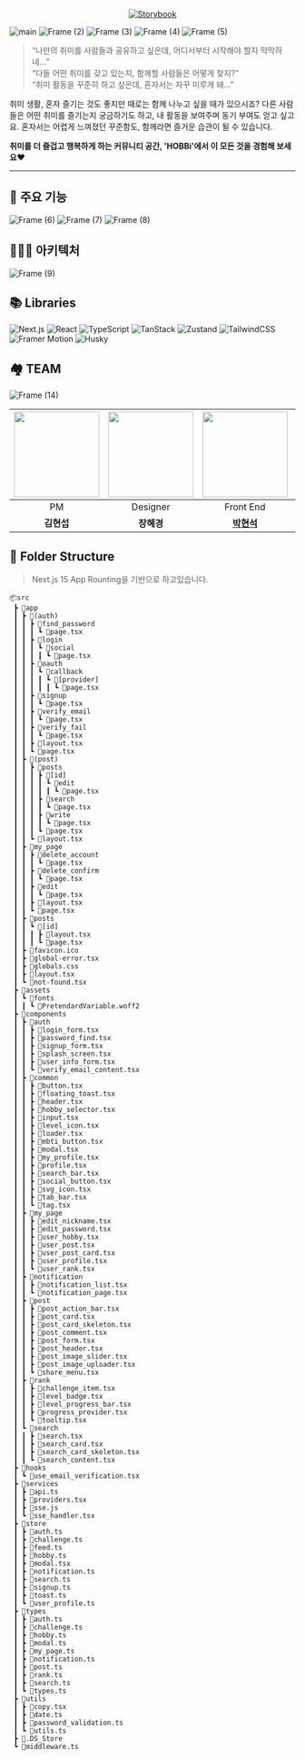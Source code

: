 <div align="center">
  
[![Storybook](https://img.shields.io/badge/Storybook%20-FF4785?style=flat-square&logo=storybook&logoColor=white)](https://685004915b4c4c7b97cd81df-xyulgjxvab.chromatic.com)

</div>

![main](https://github.com/user-attachments/assets/82194ad6-5334-497e-b227-ce57561318dd)
![Frame (2)](https://github.com/user-attachments/assets/fcb5323d-2991-4ee4-b25d-db8dbe02ab56)
![Frame (3)](https://github.com/user-attachments/assets/13cc790c-c2d0-4dcb-af16-21d436dc1c5c)
![Frame (4)](https://github.com/user-attachments/assets/dcfa4564-5478-4873-b5f2-a9b262504775)
![Frame (5)](https://github.com/user-attachments/assets/b00b1de4-3ea6-40d8-afa7-7d2ef64ea38a)

> “나만의 취미를 사람들과 공유하고 싶은데, 어디서부터 시작해야 할지 막막하네…”  
> “다들 어떤 취미를 갖고 있는지, 함께할 사람들은 어떻게 찾지?”  
> “취미 활동을 꾸준히 하고 싶은데, 혼자서는 자꾸 미루게 돼…”

취미 생활, 혼자 즐기는 것도 좋지만 때로는 함께 나누고 싶을 때가 있으시죠?
다른 사람들은 어떤 취미를 즐기는지 궁금하기도 하고, 내 활동을 보여주며 동기 부여도 얻고 싶고요.
혼자서는 어렵게 느껴졌던 꾸준함도, 함께라면 즐거운 습관이 될 수 있습니다.

**취미를 더 즐겁고 행복하게 하는 커뮤니티 공간, 'HOBBi'에서 이 모든 것을 경험해 보세요❤️**

---

## 🎨 주요 기능

![Frame (6)](https://github.com/user-attachments/assets/02e4d607-fa88-4c56-a716-d032063235c0)
![Frame (7)](https://github.com/user-attachments/assets/fdd72fee-4cbe-49cb-b078-2db77c8cbe96)
![Frame (8)](https://github.com/user-attachments/assets/cef28482-93ae-43a7-9125-d1cea2c4d679)

## 🧑🏻‍💻 아키텍처

![Frame (9)](https://github.com/user-attachments/assets/4ca85685-fcf9-4c25-a6a2-0c792767386c)


## 📚 Libraries

![Next.js](https://img.shields.io/badge/Next.js-v15.3.1-1E9BCF?style=flat-square&logo=Next.js&logoColor=white)
![React](https://img.shields.io/badge/React-v19-61DAFB?style=flat-square&logo=React&logoColor=white)
![TypeScript](https://img.shields.io/badge/TypeScript-v5-007ACC?style=flat-square&logo=TypeScript&logoColor=white)
![TanStack](https://img.shields.io/badge/TanStack-v5.74.4-34B700?style=flat-square&logo=ReactQuery&logoColor=white)
![Zustand](https://img.shields.io/badge/Zustand-v5.0.3-FF4785?style=flat-square&logo=zustand&logoColor=white)
![TailwindCSS](https://img.shields.io/badge/TailwindCSS-v4-EE6B1B?style=flat-square&logo=tailwindcss&logoColor=white)
![Framer Motion](https://img.shields.io/badge/Framer%20Motion-v12.11.4-00BFFF?style=flat-square&logo=framer&logoColor=white)
![Husky](https://img.shields.io/badge/Husky-v9.1.7-6B32A8?style=flat-square&logo=husky&logoColor=white)


## 🏘️ TEAM

![Frame (14)](https://github.com/user-attachments/assets/77da9574-fadb-45ea-8e41-bf380bb0d38f)


<div align="center">
  
| <img src="https://github.com/user-attachments/assets/b4b8a4ff-9a0e-4946-9667-173c53bf0de7" width="150"> | <img src="https://github.com/user-attachments/assets/0462b6ad-a815-4cc5-84c3-35968f79a733" width="150"> | <img src="https://github.com/user-attachments/assets/20136fa0-74dc-4739-9138-48bd38c66608" width="150"> | <img src="https://github.com/user-attachments/assets/88c1a7ba-1f0d-480b-9d51-2ccf27dd90a7" width="150"> | <img src="https://github.com/user-attachments/assets/61b892fe-b44a-4f91-8fcd-429f9dca1297" width="150"> | <img src="https://github.com/user-attachments/assets/1e4bf13f-3050-4bd8-9358-0892e7a40f04" width="150"> |  <img src="https://github.com/user-attachments/assets/45982fba-15e3-4730-843c-909ab6e8dccd" width="150"> |
|:-------------------------------------------------------------------------------------------------------:|:-------------------------------------------------------------------------------------------------------:|:-------------------------------------------------------------------------------------------------------:|:-------------------------------------------------------------------------------------------------------:|:-------------------------------------------------------------------------------------------------------:|:-------------------------------------------------------------------------------------------------------:|:-------------------------------------------------------------------------------------------------------:|
|                                                PM                                                 |                                                Designer                                                 |                                                Front End                                                |                                                Front End                                                |                                                Back End                                                 |                                                Back End                                                 |                                                Back End                                                 |
|                                                 **김현섭**                                                 |                                                 **장혜경**                                                 |                                                 [**박현석**](https://github.com/ssseok)                                                 |                                                 [**유소민**](https://github.com/SoMin-Yoo)                                                 |                                                 [**최서웅**](https://github.com/ChoiSeoWoong)                                                 |                                                 [**김지원**](https://github.com/asdf1019)                                                 |                                 [**이재원**](https://github.com/wwwond)                                 |
</div>


## 📂 Folder Structure

> Next.js 15 App Rounting을 기반으로 하고있습니다.

```
📦src
 ┣ 📂app
 ┃ ┣ 📂(auth)
 ┃ ┃ ┣ 📂find_password
 ┃ ┃ ┃ ┗ 📜page.tsx
 ┃ ┃ ┣ 📂login
 ┃ ┃ ┃ ┗ 📂social
 ┃ ┃ ┃ ┃ ┗ 📜page.tsx
 ┃ ┃ ┣ 📂oauth
 ┃ ┃ ┃ ┗ 📂callback
 ┃ ┃ ┃ ┃ ┗ 📂[provider]
 ┃ ┃ ┃ ┃ ┃ ┗ 📜page.tsx
 ┃ ┃ ┣ 📂signup
 ┃ ┃ ┃ ┗ 📜page.tsx
 ┃ ┃ ┣ 📂verify_email
 ┃ ┃ ┃ ┗ 📜page.tsx
 ┃ ┃ ┣ 📂verify_fail
 ┃ ┃ ┃ ┗ 📜page.tsx
 ┃ ┃ ┣ 📜layout.tsx
 ┃ ┃ ┗ 📜page.tsx
 ┃ ┣ 📂(post)
 ┃ ┃ ┣ 📂posts
 ┃ ┃ ┃ ┣ 📂[id]
 ┃ ┃ ┃ ┃ ┗ 📂edit
 ┃ ┃ ┃ ┃ ┃ ┗ 📜page.tsx
 ┃ ┃ ┃ ┣ 📂search
 ┃ ┃ ┃ ┃ ┗ 📜page.tsx
 ┃ ┃ ┃ ┣ 📂write
 ┃ ┃ ┃ ┃ ┗ 📜page.tsx
 ┃ ┃ ┃ ┗ 📜page.tsx
 ┃ ┃ ┗ 📜layout.tsx
 ┃ ┣ 📂my_page
 ┃ ┃ ┣ 📂delete_account
 ┃ ┃ ┃ ┗ 📜page.tsx
 ┃ ┃ ┣ 📂delete_confirm
 ┃ ┃ ┃ ┗ 📜page.tsx
 ┃ ┃ ┣ 📂edit
 ┃ ┃ ┃ ┗ 📜page.tsx
 ┃ ┃ ┣ 📜layout.tsx
 ┃ ┃ ┗ 📜page.tsx
 ┃ ┣ 📂posts
 ┃ ┃ ┗ 📂[id]
 ┃ ┃ ┃ ┣ 📜layout.tsx
 ┃ ┃ ┃ ┗ 📜page.tsx
 ┃ ┣ 📜favicon.ico
 ┃ ┣ 📜global-error.tsx
 ┃ ┣ 📜globals.css
 ┃ ┣ 📜layout.tsx
 ┃ ┗ 📜not-found.tsx
 ┣ 📂assets
 ┃ ┗ 📂fonts
 ┃ ┃ ┗ 📜PretendardVariable.woff2
 ┣ 📂components
 ┃ ┣ 📂auth
 ┃ ┃ ┣ 📜login_form.tsx
 ┃ ┃ ┣ 📜password_find.tsx
 ┃ ┃ ┣ 📜signup_form.tsx
 ┃ ┃ ┣ 📜splash_screen.tsx
 ┃ ┃ ┣ 📜user_info_form.tsx
 ┃ ┃ ┗ 📜verify_email_content.tsx
 ┃ ┣ 📂common
 ┃ ┃ ┣ 📜button.tsx
 ┃ ┃ ┣ 📜floating_toast.tsx
 ┃ ┃ ┣ 📜header.tsx
 ┃ ┃ ┣ 📜hobby_selector.tsx
 ┃ ┃ ┣ 📜input.tsx
 ┃ ┃ ┣ 📜level_icon.tsx
 ┃ ┃ ┣ 📜loader.tsx
 ┃ ┃ ┣ 📜mbti_button.tsx
 ┃ ┃ ┣ 📜modal.tsx
 ┃ ┃ ┣ 📜my_profile.tsx
 ┃ ┃ ┣ 📜profile.tsx
 ┃ ┃ ┣ 📜search_bar.tsx
 ┃ ┃ ┣ 📜social_button.tsx
 ┃ ┃ ┣ 📜svg_icon.tsx
 ┃ ┃ ┣ 📜tab_bar.tsx
 ┃ ┃ ┗ 📜tag.tsx
 ┃ ┣ 📂my_page
 ┃ ┃ ┣ 📜edit_nickname.tsx
 ┃ ┃ ┣ 📜edit_password.tsx
 ┃ ┃ ┣ 📜user_hobby.tsx
 ┃ ┃ ┣ 📜user_post.tsx
 ┃ ┃ ┣ 📜user_post_card.tsx
 ┃ ┃ ┣ 📜user_profile.tsx
 ┃ ┃ ┗ 📜user_rank.tsx
 ┃ ┣ 📂notification
 ┃ ┃ ┣ 📜notification_list.tsx
 ┃ ┃ ┗ 📜notification_page.tsx
 ┃ ┣ 📂post
 ┃ ┃ ┣ 📜post_action_bar.tsx
 ┃ ┃ ┣ 📜post_card.tsx
 ┃ ┃ ┣ 📜post_card_skeleton.tsx
 ┃ ┃ ┣ 📜post_comment.tsx
 ┃ ┃ ┣ 📜post_form.tsx
 ┃ ┃ ┣ 📜post_header.tsx
 ┃ ┃ ┣ 📜post_image_slider.tsx
 ┃ ┃ ┣ 📜post_image_uploader.tsx
 ┃ ┃ ┗ 📜share_menu.tsx
 ┃ ┣ 📂rank
 ┃ ┃ ┣ 📜challenge_item.tsx
 ┃ ┃ ┣ 📜level_badge.tsx
 ┃ ┃ ┣ 📜level_progress_bar.tsx
 ┃ ┃ ┣ 📜progress_provider.tsx
 ┃ ┃ ┗ 📜tooltip.tsx
 ┃ ┗ 📂search
 ┃ ┃ ┣ 📜search.tsx
 ┃ ┃ ┣ 📜search_card.tsx
 ┃ ┃ ┣ 📜search_card_skeleton.tsx
 ┃ ┃ ┗ 📜search_content.tsx
 ┣ 📂hooks
 ┃ ┗ 📜use_email_verification.tsx
 ┣ 📂services
 ┃ ┣ 📜api.ts
 ┃ ┣ 📜providers.tsx
 ┃ ┣ 📜sse.js
 ┃ ┗ 📜sse_handler.tsx
 ┣ 📂store
 ┃ ┣ 📜auth.ts
 ┃ ┣ 📜challenge.ts
 ┃ ┣ 📜feed.ts
 ┃ ┣ 📜hobby.ts
 ┃ ┣ 📜modal.tsx
 ┃ ┣ 📜notification.ts
 ┃ ┣ 📜search.ts
 ┃ ┣ 📜signup.ts
 ┃ ┣ 📜toast.ts
 ┃ ┗ 📜user_profile.ts
 ┣ 📂types
 ┃ ┣ 📜auth.ts
 ┃ ┣ 📜challenge.ts
 ┃ ┣ 📜hobby.ts
 ┃ ┣ 📜modal.ts
 ┃ ┣ 📜my_page.ts
 ┃ ┣ 📜notification.ts
 ┃ ┣ 📜post.ts
 ┃ ┣ 📜rank.ts
 ┃ ┣ 📜search.ts
 ┃ ┗ 📜types.ts
 ┣ 📂utils
 ┃ ┣ 📜copy.tsx
 ┃ ┣ 📜date.ts
 ┃ ┣ 📜password_validation.ts
 ┃ ┗ 📜utils.ts
 ┣ 📜.DS_Store
 ┗ 📜middleware.ts
```

